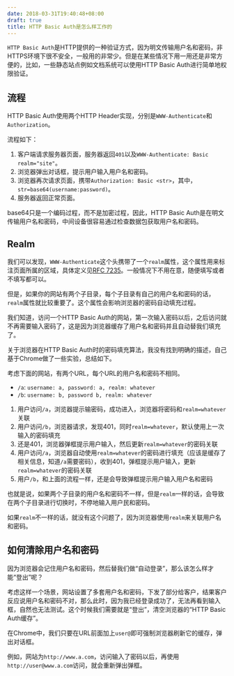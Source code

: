 ```yaml
---
date: 2018-03-31T19:40:48+08:00
draft: true
title: HTTP Basic Auth是怎么样工作的
---
```

`HTTP Basic Auth`是HTTP提供的一种验证方式，因为明文传输用户名和密码，非HTTPS环境下很不安全，一般用的非常少。但是在某些情况下用一用还是非常方便的，比如，一些静态站点例如文档系统可以使用HTTP Basic Auth进行简单地权限验证。

<!--more-->

## 流程

HTTP Basic Auth使用两个HTTP Header实现，分别是`WWW-Authenticate`和`Authorization`。

流程如下：

1. 客户端请求服务器页面，服务器返回`401`以及`WWW-Authenticate: Basic realm="site"`。
2. 浏览器弹出对话框，提示用户输入用户名和密码。
3. 浏览器再次请求页面，携带`Authorization: Basic <str>`，其中，`str=base64(username:password)`。
4. 服务器返回正常页面。

base64只是一个编码过程，而不是加密过程，因此，HTTP Basic Auth是在明文传输用户名和密码，中间设备很容易通过检查数据包获取用户名和密码。

## Realm

我们可以发现，`WWW-Authenticate`这个头携带了一个`realm`属性，这个属性用来标注页面所属的区域，具体定义见[RFC 7235](https://tools.ietf.org/html/rfc7235#section-2.2)。一般情况下不用在意，随便填写或者不填写都可以。

但是，如果你的网站有两个子目录，每个子目录有自己的用户名和密码的话，`realm`属性就比较重要了。这个属性会影响浏览器的密码自动填充过程。

我们知道，访问一个HTTP Basic Auth的网站，第一次输入密码以后，之后访问就不再需要输入密码了，这是因为浏览器缓存了用户名和密码并且自动替我们填充了。

关于浏览器在HTTP Basic Auth时的密码填充算法，我没有找到明确的描述，自己基于Chrome做了一些实验，总结如下。

考虑下面的网站，有两个URL，每个URL的用户名和密码不相同。

- `/a`: `username: a, password: a, realm: whatever`
- `/b`: `username: b, password b, realm: whatever`

1. 用户访问`/a`，浏览器提示输密码，成功进入，浏览器将密码和`realm=whatever`关联
2. 用户访问`/b`，浏览器请求，发现401，同时`realm=whatever`，默认使用上一次输入的密码填充
3. 还是401，浏览器弹框提示用户输入，然后更新`realm=whatever`的密码关联
4. 用户访问`/a`，浏览器自动使用`realm=whatever`的密码进行填充（应该是缓存了相关信息，知道`/a`需要密码），收到401，弹框提示用户输入，更新`realm=whatever`的密码关联
5. 用户`/b`，和上面的流程一样，还是会导致弹框提示用户输入用户名和密码

也就是说，如果两个子目录的用户名和密码不一样，但是`realm`一样的话，会导致在两个子目录进行切换时，不停地输入用户民和密码。

如果`realm`不一样的话，就没有这个问题了，因为浏览器使用`realm`来关联用户名和密码。

## 如何清除用户名和密码

因为浏览器会记住用户名和密码，然后替我们做“自动登录”，那么该怎么样才能“登出”呢？

考虑这样一个场景，网站设置了多套用户名和密码，下发了部分给客户，结果客户反应说用户名和密码不对，那么此时，因为我已经登录成功了，无法再看到输入框，自然也无法测试。这个时候我们需要就是“登出”，清空浏览器的“HTTP Basic Auth缓存”。

在Chrome中，我们只要在URL前面加上`user@`即可强制浏览器刷新它的缓存，弹出对话框。

例如，网站为`http://www.a.com`，访问输入了密码以后，再使用`http://user@www.a.com`访问，就会重新弹出弹框。
